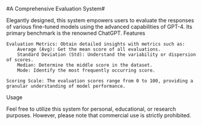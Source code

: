 #A Comprehensive Evaluation System#

Elegantly designed, this system empowers users to evaluate the responses of various fine-tuned models using the advanced capabilities of GPT-4. Its primary benchmark is the renowned ChatGPT.
Features

    Evaluation Metrics: Obtain detailed insights with metrics such as:
        Average (Avg): Get the mean score of all evaluations.
        Standard Deviation (Std): Understand the variability or dispersion of scores.
        Median: Determine the middle score in the dataset.
        Mode: Identify the most frequently occurring score.

    Scoring Scale: The evaluation scores range from 0 to 100, providing a granular understanding of model performance.

Usage

Feel free to utilize this system for personal, educational, or research purposes. However, please note that commercial use is strictly prohibited.
